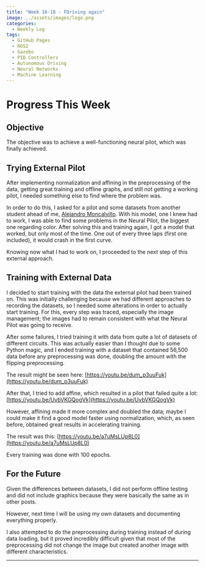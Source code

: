 ```yaml
---
title: "Week 16-18 - FDriving again"
image: ../assets/images/logo.png
categories:
  - Weekly Log
tags:
  - GitHub Pages
  - ROS2
  - Gazebo
  - PID Controllers
  - Autonomous Driving
  - Neural Networks
  - Machine Learning
---
```


# Progress This Week

## Objective

The objective was to achieve a well-functioning neural pilot, which was finally achieved.

## Trying External Pilot

After implementing normalization and affining in the preprocessing of the data, getting great training and offline graphs, and still not getting a working pilot, I needed something else to find where the problem was.

In order to do this, I asked for a pilot and some datasets from another student ahead of me, [Alejandro Moncalvillo](https://github.com/RoboticsLabURJC/2022-tfg-alejandro-moncalvillo/tree/main). With his model, one I knew had to work, I was able to find some problems in the Neural Pilot, the biggest one regarding color. After solving this and training again, I got a model that worked, but only most of the time. One out of every three laps (first one included), it would crash in the first curve.

Knowing now what I had to work on, I proceeded to the next step of this external approach.

## Training with External Data

I decided to start training with the data the external pilot had been trained on. This was initially challenging because we had different approaches to recording the datasets, so I needed some alterations in order to actually start training. For this, every step was traced, especially the image management; the images had to remain consistent with what the Neural Pilot was going to receive.

After some failures, I tried training it with data from quite a lot of datasets of different circuits. This was actually easier than I thought due to some Python magic, and I ended training with a dataset that contained 56,500 data before any preprocessing was done, doubling the amount with the flipping preprocessing.

The result might be seen here: [https://youtu.be/dum_p3uuFuk](https://youtu.be/dum_p3uuFuk)

After that, I tried to add affine, which resulted in a pilot that failed quite a lot: [https://youtu.be/UvbVKGQogVk](https://youtu.be/UvbVKGQogVk)

However, affining made it more complex and doubled the data; maybe I could make it find a good model faster using normalization, which, as seen before, obtained great results in accelerating training.

The result was this: [https://youtu.be/a7uMsLUp8L0](https://youtu.be/a7uMsLUp8L0)

Every training was done with 100 epochs.

## For the Future

Given the differences between datasets, I did not perform offline testing and did not include graphics because they were basically the same as in other posts.

However, next time I will be using my own datasets and documenting everything properly.

I also attempted to do the preprocessing during training instead of during data loading, but it proved incredibly difficult given that most of the preprocessing did not change the image but created another image with different characteristics.

---
